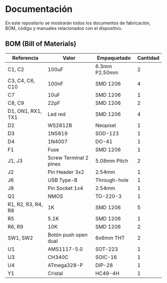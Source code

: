 
# Documentación

En este repositorio se mostrarán todos los documentos de fabricación, BOM, código y manuales relacionados con el dispositivo.

## BOM (Bill of Materials)

| Referencia       | Valor                  | Empaquetado         | Cantidad |
|------------------|------------------------|----------------------|----------|
| C1, C2           | 100uF                  | 6.3mm P2.50mm        | 2        |
| C3, C4, C6, C10  | 100nF                  | SMD 1206             | 4        |
| C7               | 10uF                   | SMD 1206             | 1        |
| C8, C9           | 22pF                   | SMD 1206             | 2        |
| D1, ON1, RX1, TX1| Led red                | SMD 1206             | 4        |
| D2               | WS2812B                | Neopixel             | 1        |
| D3               | 1N5819                 | SOD-123              | 1        |
| D4               | 1N4007                 | DO-41                | 1        |
| F1               | Fuse                   | SMD 1206             | 1        |
| J1, J3           | Screw Terminal 2 pines | 5.08mm Pitch         | 2        |
| J2               | Pin Header 3x2         | 2.54mm               | 1        |
| J6               | USB Type-B             | Through-hole         | 1        |
| J8               | Pin Socket 1x4         | 2.54mm               | 1        |
| Q1               | NMOS                   | TO-220-3             | 1        |
| R1, R2, R3, R4, R8| 1K                    | SMD 1206             | 5        |
| R5               | 5.1K                   | SMD 1206             | 1        |
| R6, R9           | 10K                    | SMD 1206             | 2        |
| SW1, SW2         | Botón push open dual   | 6x6mm THT            | 2        |
| U1               | AMS1117-5.0            | SOT-223              | 1        |
| U3               | CH340C                 | SOIC-16              | 1        |
| U4               | ATmega328-P           | DIP-28               | 1        |
| Y1               | Cristal                | HC49-4H              | 1        |
